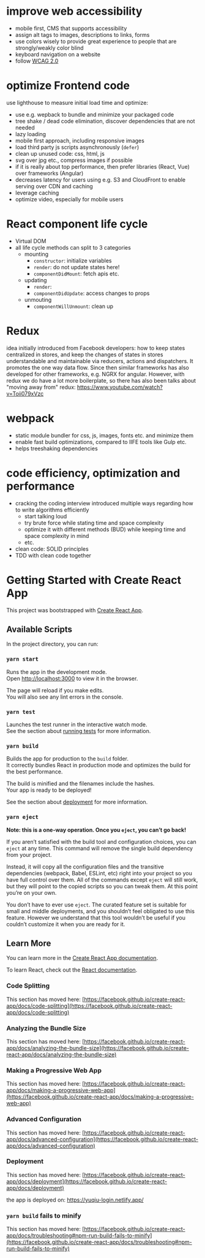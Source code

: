 # improve web accessibility

* mobile first, CMS that supports accessibility
* assign alt tags to images, descriptions to links, forms
* use colors wisely to provide great experience to people that are strongly/weakly color blind
* keyboard navigation on a website
* follow [WCAG 2.0](https://www.w3.org/TR/WCAG20/)

# optimize Frontend code 
use lighthouse to measure initial load time and optimize:

* use e.g. wepback to bundle and minimize your packaged code
* tree shake / dead code elimination, discover dependencies that are not needed
* lazy loading
* mobile first approach, including responsive images
* load third party js scripts asynchronously (`defer`)
* clean up unused code: css, html, js
* svg over jpg etc., compress images if possible
* if it is really about top performance, then prefer libraries (React, Vue) over frameworks (Angular)
* decreases latency for users using e.g. S3 and CloudFront to enable serving over CDN and caching
* leverage caching
* optimize video, especially for mobile users

# React component life cycle 
* Virtual DOM
* all life cycle methods can split to 3 categories
    * mounting
        * `constructor`: initialize variables
        * `render`: do not update states here!
        * `componentDidMount`: fetch apis etc.
    * updating
        * `render`:
        * `componentDidUpdate`: access changes to props
    * unmouting
        * `componentWillUnmount`: clean up

# Redux
idea initially introduced from Facebook developers: how to keep states centralized in stores, 
and keep the changes of states in stores understandable and maintainable via reducers, actions and dispatchers. 
It promotes the one way data flow. Since then similar frameworks has also developed for other frameworks,
e.g. NGRX for angular. However, with redux we do have a lot more boilerplate, so there has also been talks about "moving away from"
redux: https://www.youtube.com/watch?v=Toii079xVzc

# webpack
* static module bundler for css, js, images, fonts etc. and minimize them
* enable fast build optimizations, compared to IIFE tools like Gulp etc.
* helps treeshaking dependencies

# code efficiency, optimization and performance
* cracking the coding interview introduced multiple ways regarding how to write algorithms efficiently
    * start talking loud
    * try brute force while stating time and space complexity 
    * optimize it with different methods (BUD) while keeping time and space complexity in mind
    * etc.
* clean code: SOLID principles
* TDD with clean code together

# Getting Started with Create React App

This project was bootstrapped with [Create React App](https://github.com/facebook/create-react-app).

## Available Scripts

In the project directory, you can run:

### `yarn start`

Runs the app in the development mode.\
Open [http://localhost:3000](http://localhost:3000) to view it in the browser.

The page will reload if you make edits.\
You will also see any lint errors in the console.

### `yarn test`

Launches the test runner in the interactive watch mode.\
See the section about [running tests](https://facebook.github.io/create-react-app/docs/running-tests) for more information.

### `yarn build`

Builds the app for production to the `build` folder.\
It correctly bundles React in production mode and optimizes the build for the best performance.

The build is minified and the filenames include the hashes.\
Your app is ready to be deployed!

See the section about [deployment](https://facebook.github.io/create-react-app/docs/deployment) for more information.

### `yarn eject`

**Note: this is a one-way operation. Once you `eject`, you can’t go back!**

If you aren’t satisfied with the build tool and configuration choices, you can `eject` at any time. This command will remove the single build dependency from your project.

Instead, it will copy all the configuration files and the transitive dependencies (webpack, Babel, ESLint, etc) right into your project so you have full control over them. All of the commands except `eject` will still work, but they will point to the copied scripts so you can tweak them. At this point you’re on your own.

You don’t have to ever use `eject`. The curated feature set is suitable for small and middle deployments, and you shouldn’t feel obligated to use this feature. However we understand that this tool wouldn’t be useful if you couldn’t customize it when you are ready for it.

## Learn More

You can learn more in the [Create React App documentation](https://facebook.github.io/create-react-app/docs/getting-started).

To learn React, check out the [React documentation](https://reactjs.org/).

### Code Splitting

This section has moved here: [https://facebook.github.io/create-react-app/docs/code-splitting](https://facebook.github.io/create-react-app/docs/code-splitting)

### Analyzing the Bundle Size

This section has moved here: [https://facebook.github.io/create-react-app/docs/analyzing-the-bundle-size](https://facebook.github.io/create-react-app/docs/analyzing-the-bundle-size)

### Making a Progressive Web App

This section has moved here: [https://facebook.github.io/create-react-app/docs/making-a-progressive-web-app](https://facebook.github.io/create-react-app/docs/making-a-progressive-web-app)

### Advanced Configuration

This section has moved here: [https://facebook.github.io/create-react-app/docs/advanced-configuration](https://facebook.github.io/create-react-app/docs/advanced-configuration)

### Deployment

This section has moved here: [https://facebook.github.io/create-react-app/docs/deployment](https://facebook.github.io/create-react-app/docs/deployment)

the app is deployed on: https://yuqiu-login.netlify.app/

### `yarn build` fails to minify

This section has moved here: [https://facebook.github.io/create-react-app/docs/troubleshooting#npm-run-build-fails-to-minify](https://facebook.github.io/create-react-app/docs/troubleshooting#npm-run-build-fails-to-minify)
